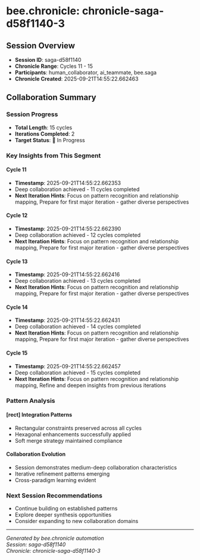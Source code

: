 # bee.chronicle: chronicle-saga-d58f1140-3

## Session Overview
- **Session ID**: saga-d58f1140
- **Chronicle Range**: Cycles 11 - 15
- **Participants**: human_collaborator, ai_teammate, bee.saga
- **Chronicle Created**: 2025-09-21T14:55:22.662463

## Collaboration Summary

### Session Progress
- **Total Length**: 15 cycles
- **Iterations Completed**: 2
- **Target Status**: 🔄 In Progress

### Key Insights from This Segment

#### Cycle 11
- **Timestamp**: 2025-09-21T14:55:22.662353
- Deep collaboration achieved - 11 cycles completed
- **Next Iteration Hints**: Focus on pattern recognition and relationship mapping, Prepare for first major iteration - gather diverse perspectives

#### Cycle 12
- **Timestamp**: 2025-09-21T14:55:22.662390
- Deep collaboration achieved - 12 cycles completed
- **Next Iteration Hints**: Focus on pattern recognition and relationship mapping, Prepare for first major iteration - gather diverse perspectives

#### Cycle 13
- **Timestamp**: 2025-09-21T14:55:22.662416
- Deep collaboration achieved - 13 cycles completed
- **Next Iteration Hints**: Focus on pattern recognition and relationship mapping, Prepare for first major iteration - gather diverse perspectives

#### Cycle 14
- **Timestamp**: 2025-09-21T14:55:22.662431
- Deep collaboration achieved - 14 cycles completed
- **Next Iteration Hints**: Focus on pattern recognition and relationship mapping, Prepare for first major iteration - gather diverse perspectives

#### Cycle 15
- **Timestamp**: 2025-09-21T14:55:22.662457
- Deep collaboration achieved - 15 cycles completed
- **Next Iteration Hints**: Focus on pattern recognition and relationship mapping, Refine and deepen insights from previous iterations


### Pattern Analysis

#### [rect<hexa>] Integration Patterns
- Rectangular constraints preserved across all cycles
- Hexagonal enhancements successfully applied
- Soft merge strategy maintained compliance

#### Collaboration Evolution
- Session demonstrates medium-deep collaboration characteristics
- Iterative refinement patterns emerging
- Cross-paradigm learning evident

### Next Session Recommendations
- Continue building on established patterns
- Explore deeper synthesis opportunities
- Consider expanding to new collaboration domains

---
*Generated by bee.chronicle automation*  
*Session: saga-d58f1140*  
*Chronicle: chronicle-saga-d58f1140-3*
